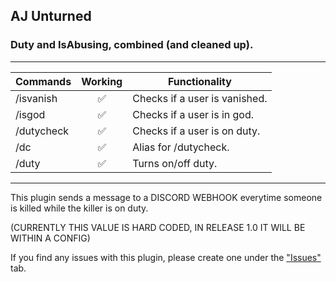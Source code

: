 ## AJ Unturned
### Duty and IsAbusing, combined (and cleaned up).

---

| Commands      | Working       | Functionality  |
| ------------- |:-------------:| -------------- |
| /isvanish     | ✅            | Checks if a user is vanished.
| /isgod        | ✅            | Checks if a user is in god.
| /dutycheck    | ✅            | Checks if a user is on duty.
| /dc           | ✅            | Alias for /dutycheck.
| /duty         | ✅            | Turns on/off duty.

---

This plugin sends a message to a DISCORD WEBHOOK everytime someone is killed while the killer is on duty.

(CURRENTLY THIS VALUE IS HARD CODED, IN RELEASE 1.0 IT WILL BE WITHIN A CONFIG)

If you find any issues with this plugin, please create one under the ["Issues"](https://github.com/AceLikesGhosts/AJUN-Duty-IsAbusing/issues) tab.
